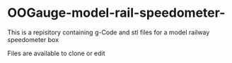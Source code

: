 # OOGauge-model-rail-speedometer-

This is a repisitory containing g-Code and stl files for a model railway speedometer box

Files are available to clone or edit
